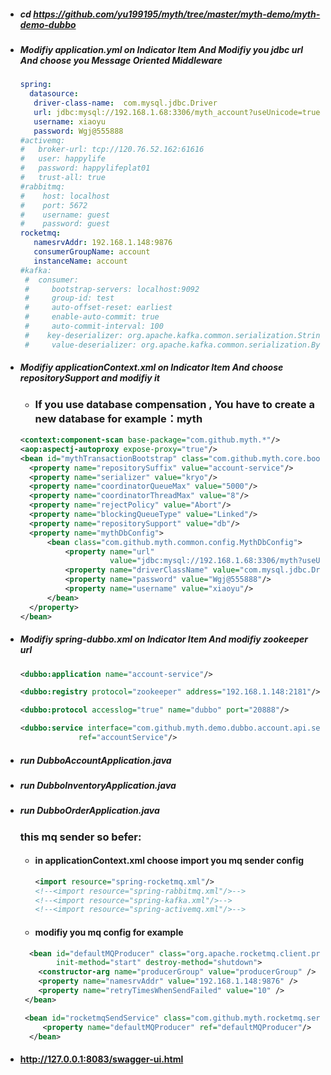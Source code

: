 *  #####  cd  https://github.com/yu199195/myth/tree/master/myth-demo/myth-demo-dubbo

*  #####  Modifiy application.yml on Indicator Item  And Modifiy you jdbc url And choose you Message Oriented Middleware

     ```yml
     spring:
       datasource:
        driver-class-name:  com.mysql.jdbc.Driver
        url: jdbc:mysql://192.168.1.68:3306/myth_account?useUnicode=true&characterEncoding=utf8
        username: xiaoyu
        password: Wgj@555888
    #activemq:
    #   broker-url: tcp://120.76.52.162:61616
    #   user: happylife
    #   password: happylifeplat01
    #   trust-all: true
    #rabbitmq:
    #    host: localhost
    #    port: 5672
    #    username: guest
    #    password: guest
    rocketmq:
        namesrvAddr: 192.168.1.148:9876
        consumerGroupName: account
        instanceName: account
    #kafka:
      #  consumer:
      #     bootstrap-servers: localhost:9092
      #     group-id: test
      #     auto-offset-reset: earliest
      #     enable-auto-commit: true
      #     auto-commit-interval: 100
      #    key-deserializer: org.apache.kafka.common.serialization.StringDeserializer
      #     value-deserializer: org.apache.kafka.common.serialization.ByteArrayDeserializer
    ```
*  #####  Modifiy applicationContext.xml on Indicator Item And choose repositorySupport and modifiy it
    * ### If you use database compensation , You have to create a new database  for example：myth
     ```xml
     <context:component-scan base-package="com.github.myth.*"/>
   <aop:aspectj-autoproxy expose-proxy="true"/>
   <bean id="mythTransactionBootstrap" class="com.github.myth.core.bootstrap.MythTransactionBootstrap">
       <property name="repositorySuffix" value="account-service"/>
       <property name="serializer" value="kryo"/>
       <property name="coordinatorQueueMax" value="5000"/>
       <property name="coordinatorThreadMax" value="8"/>
       <property name="rejectPolicy" value="Abort"/>
       <property name="blockingQueueType" value="Linked"/>
       <property name="repositorySupport" value="db"/>
       <property name="mythDbConfig">
           <bean class="com.github.myth.common.config.MythDbConfig">
               <property name="url"
                         value="jdbc:mysql://192.168.1.68:3306/myth?useUnicode=true&amp;characterEncoding=utf8"/>
               <property name="driverClassName" value="com.mysql.jdbc.Driver"/>
               <property name="password" value="Wgj@555888"/>
               <property name="username" value="xiaoyu"/>
           </bean>
       </property>
   </bean>
    ```

* #####  Modifiy spring-dubbo.xml on Indicator Item And  modifiy zookeeper url
  
    ```xml
   <dubbo:application name="account-service"/>

  <dubbo:registry protocol="zookeeper" address="192.168.1.148:2181"/>

  <dubbo:protocol accesslog="true" name="dubbo" port="20888"/>

  <dubbo:service interface="com.github.myth.demo.dubbo.account.api.service.AccountService"
                 ref="accountService"/>
  ```
*  #####  run  DubboAccountApplication.java

*  #####  run  DubboInventoryApplication.java

*  #####  run  DubboOrderApplication.java  
     ### this mq sender so befer:

    * ####   in applicationContext.xml  choose import you mq sender config  

      ```xml
      <import resource="spring-rocketmq.xml"/>
      <!--<import resource="spring-rabbitmq.xml"/>-->
      <!--<import resource="spring-kafka.xml"/>-->
      <!--<import resource="spring-activemq.xml"/>-->
      ```

   *  ####  modifiy you mq config for example

     ```xml
       <bean id="defaultMQProducer" class="org.apache.rocketmq.client.producer.DefaultMQProducer"
             init-method="start" destroy-method="shutdown">
         <constructor-arg name="producerGroup" value="producerGroup" />
         <property name="namesrvAddr" value="192.168.1.148:9876" />
         <property name="retryTimesWhenSendFailed" value="10" />
      </bean>

      <bean id="rocketmqSendService" class="com.github.myth.rocketmq.service.RocketmqSendServiceImpl">
          <property name="defaultMQProducer" ref="defaultMQProducer"/>
       </bean>
     ```

*  ####  http://127.0.0.1:8083/swagger-ui.html